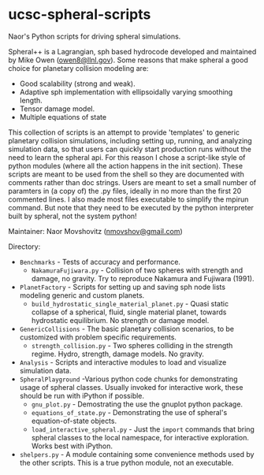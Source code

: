 ucsc-spheral-scripts
======================

Naor's Python scripts for driving spheral simulations.  

Spheral++ is a Lagrangian, sph based hydrocode developed and maintained by Mike Owen (owen8@llnl.gov). Some reasons that make spheral a good choice for planetary collision modeling are:  
  * Good scalability (strong and weak).  
  * Adaptive sph implementation with ellipsoidally varying smoothing length.  
  * Tensor damage model.
  * Multiple equations of state

This collection of scripts is an attempt to provide 'templates' to generic planetary collision simulations, including setting up, running, and analyzing simulation data, so that users can quickly start production runs without the need to learn the spheral api. For this reason I chose a script-like style of python modules (where all the action happens in the init section). These scripts are meant to be used from the shell so they are documented with comments rather than doc strings. Users are meant to set a small number of paramters in (a copy of) the .py files, ideally in no more than the first 20 commented lines. I also made most files executable to simplify the mpirun command. But note that they need to be executed by the python interpreter built by spheral, not the system python!

Maintainer: Naor Movshovitz (nmovshov@gmail.com)

Directory: 
  * `Benchmarks` - Tests of accuracy and performance.  
    * `NakamuraFujiwara.py` - Collision of two spheres with strength and damage, no gravity. Try to reproduce Nakamura and Fujiwara (1991).  
  * `PlanetFactory` - Scripts for setting up and saving sph node lists modeling generic and custom planets.
    * `build_hydrostatic_single_material_planet.py` - Quasi static collapse of a spherical, fluid, single material planet, towards hydrostatic equilibrium. No strength or damage model.  
  * `GenericCollisions` - The basic planetary collision scenarios, to be customized with problem specific requirements.  
    * `strength_collision.py` - Two spheres colliding in the strength regime. Hydro, strength, damage models. No gravity.  
  * `Analysis` -  Scripts and interactive modules to load and visualize simulation data.  
  * `SpheralPlayground` -Various python code chunks for demonstrating usage of spheral classes. Usually invoked for interactive work, these should be run with iPython if possible.   
    * `gnu_plot.py` - Demostrating the use the gnuplot python package.  
    * `equations_of_state.py` - Demonstrating the use of spheral's equation-of-state objects.  
    * `load_interactive_spheral.py` - Just the `import` commands that bring spheral classes to the local namespace, for interactive exploration. Works best with iPython. 
  * `shelpers.py` - A module containing some convenience methods used by the other scripts. This is a true python module, not an executable.  
